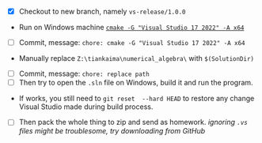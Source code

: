 * [x] Checkout to new branch, namely `vs-release/1.0.0`
* Run on Windows machine
  [`cmake -G "Visual Studio 17 2022" -A x64`](https://github.com/tiankaima/numerical_algebra/pull/1/commits/d2bf0bae08e456c0ca880c22dfdaed79e9cf2608)
* [ ] Commit, message: 
  `chore: cmake -G "Visual Studio 17 2022" -A x64`
* Manually replace 
  `Z:\tiankaima\numerical_algebra\` 
  with
  `$(SolutionDir)`
* [ ] Commit, message:
  `chore: replace path`
* [ ] Then try to open the `.sln` file on Windows, build it and run the program.
* If works, you still need to `git reset  --hard HEAD` to restore any change Visual Studio made during build process.
* [ ] Then pack the whole thing to zip and send as homework. 
  *ignoring `.vs` files might be troublesome, try downloading from GitHub*
